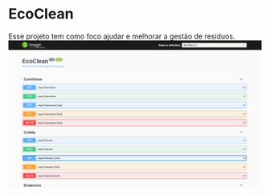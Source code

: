 # EcoClean 
Esse projeto tem como foco ajudar e melhorar a gestão de resíduos.
![screenshot](screenshot.png?raw=true './EcoClean/EcoClean/img/screenshot')
